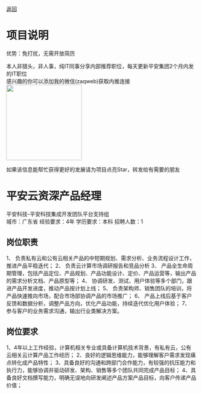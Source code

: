 [返回](../../)

# 项目说明

优势：免打扰，无需开放简历

本人非猎头，非人事，纯IT同事分享内部推荐职位，每天更新平安集团2个月内发的IT职位  
感兴趣的你可以添加我的微信(zaqweb)获取内推连接  
<img src="https://github.com/zaqweb/PA-IT-JOBS/blob/master/WechatICode.jpeg"  height="200" width="200">

如果该信息能帮忙获得更好的发展请为项目点亮Star，转发给有需要的朋友

# 平安云资深产品经理
平安科技-平安科技集成开发团队平台支持组  
城市：广东省 经验要求：4年 学历要求：本科  招聘人数：1

## 岗位职责
1、 负责私有云和公有云相关产品的中短期规划、需求分析、业务流程设计工作，推进产品平稳迭代； 
2、 负责云计算市场调研报告和竞品分析 
3、 产品全生命周期管理，包括产品定位、产品规划、产品功能设计、定价、产品运营等，输出产品的需求分析文档、产品原型等； 
4、 协调研发、测试、用户体验等多个部门，跟进产品开发进度，推动产品按计划上线； 
5、 负责架构师、销售团队的培训，将产品快速推向市场，配合市场部协调产品的市场推广；
6、 产品上线后基于客户反馈和数据分析，调整产品方向，优化产品功能，持续迭代优化用户体验； 
7、 参与客户的业务需求沟通，输出行业类解决方案。

## 岗位要求
1、4年以上工作经验，计算机相关专业或具备计算机技术背景，有私有云，公有云相关云计算产品工作经历； 
2、良好的逻辑思维能力，能够理解客户需求发现痛点转化成产品特性； 
3、具备良好的沟通和跨部门合作能力，有较强的抗压能力和执行力，能够协调并驱动研发、架构、销售等多个团队共同完成产品目标； 
4、具备良好文档撰写能力，明确无误地向研发阐述产品方案产品目标，向客户传递产品价值；




